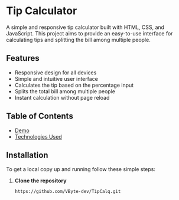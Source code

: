 # Tip Calculator

A simple and responsive tip calculator built with HTML, CSS, and JavaScript. This project aims to provide an easy-to-use interface for calculating tips and splitting the bill among multiple people.

## Features

- Responsive design for all devices
- Simple and intuitive user interface
- Calculates the tip based on the percentage input
- Splits the total bill among multiple people
- Instant calculation without page reload

## Table of Contents

- [Demo](#demo)
- [Technologies Used](#HTML,#CSS,#Javascript)

## Installation

To get a local copy up and running follow these simple steps:

1. **Clone the repository**
   ```sh
   https://github.com/VByte-dev/TipCalq.git
